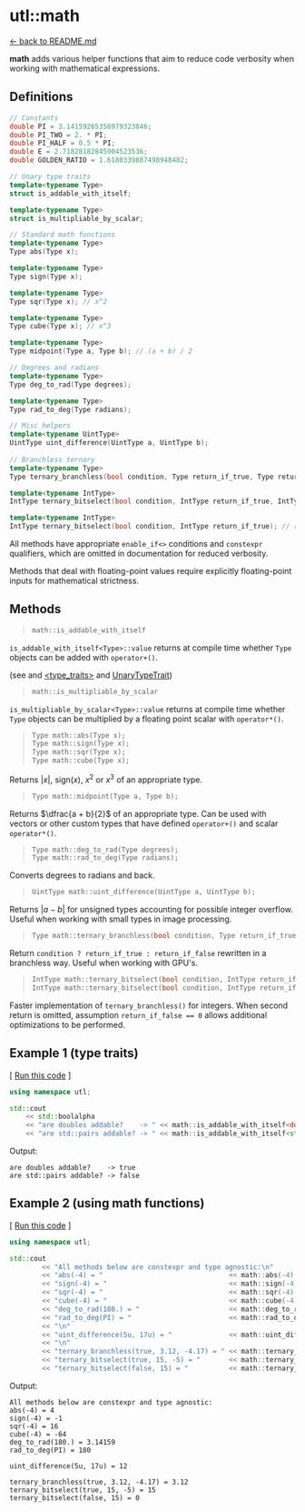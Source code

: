 


# utl::math

[<- back to README.md](https://github.com/DmitriBogdanov/prototyping_utils/tree/master)

**math** adds various helper functions that aim to reduce code verbosity when working with mathematical expressions.

## Definitions

```cpp
// Constants
double PI = 3.14159265358979323846;
double PI_TWO = 2. * PI;
double PI_HALF = 0.5 * PI;
double E = 2.71828182845904523536;
double GOLDEN_RATIO = 1.6180339887498948482;

// Unary type traits
template<typename Type>
struct is_addable_with_itself;

template<typename Type>
struct is_multipliable_by_scalar;

// Standard math functions
template<typename Type>
Type abs(Type x);

template<typename Type>
Type sign(Type x);

template<typename Type>
Type sqr(Type x); // x^2

template<typename Type>
Type cube(Type x); // x^3

template<typename Type>
Type midpoint(Type a, Type b); // (a + b) / 2

// Degrees and radians
template<typename Type>
Type deg_to_rad(Type degrees);

template<typename Type>
Type rad_to_deg(Type radians);

// Misc helpers
template<typename UintType>
UintType uint_difference(UintType a, UintType b);
		
// Branchless ternary
template<typename Type>
Type ternary_branchless(bool condition, Type return_if_true, Type return_if_false);

template<typename IntType>
IntType ternary_bitselect(bool condition, IntType return_if_true, IntType return_if_false);

template<typename IntType>
IntType ternary_bitselect(bool condition, IntType return_if_true); // return_if_false == 0
```

All methods have appropriate `enable_if<>` conditions and `constexpr` qualifiers, which are omitted in documentation for reduced verbosity.

Methods that deal with floating-point values require explicitly floating-point inputs for mathematical strictness.

## Methods

> ```cpp
> math::is_addable_with_itself
> ```

`is_addable_with_itself<Type>::value` returns at compile time whether `Type` objects can be added with `operator+()`.

(see and  [&lt;type_traits&gt;](https://en.cppreference.com/w/cpp/header/type_traits) and [UnaryTypeTrait](https://en.cppreference.com/w/cpp/named_req/UnaryTypeTrait))

> ```cpp
> math::is_multipliable_by_scalar
> ```

`is_multipliable_by_scalar<Type>::value` returns at compile time whether `Type` objects can be multiplied by a floating point scalar with `operator*()`.

> ```cpp
> Type math::abs(Type x);
> Type math::sign(Type x);
> Type math::sqr(Type x);
> Type math::cube(Type x);
> ```

Returns $|x|$, $\mathrm{sign} (x)$, $x^2$ or $x^3$ of an appropriate type.

> ```cpp
> Type math::midpoint(Type a, Type b);
> ```

Returns $\dfrac{a + b}{2}$ of an appropriate type. Can be used with vectors or other custom types that have defined `operator+()` and scalar `operator*()`.

> ```cpp
> Type math::deg_to_rad(Type degrees);
> Type math::rad_to_deg(Type radians);
> ```

Converts degrees to radians and back.

> ```cpp
> UintType math::uint_difference(UintType a, UintType b);
> ```

Returns $|a - b|$ for unsigned types accounting for possible integer overflow. Useful when working with small types in image processing.

> ```cpp
> Type math::ternary_branchless(bool condition, Type return_if_true, Type return_if_false);
> ```

Return `condition ? return_if_true : return_if_false` rewritten in a branchless way. Useful when working with GPU's.

> ```cpp
> IntType math::ternary_bitselect(bool condition, IntType return_if_true, IntType return_if_false);
> IntType math::ternary_bitselect(bool condition, IntType return_if_true);
> ```

Faster implementation of `ternary_branchless()` for integers. When second return is omitted, assumption `return_if_false == 0`  allows additional optimizations to be performed.

## Example 1 (type traits)

[ [Run this code](GODBOLT_LINK) ]
```cpp
using namespace utl;

std::cout
	<< std::boolalpha
	<< "are doubles addable?    -> " << math::is_addable_with_itself<double>::value << "\n"
	<< "are std::pairs addable? -> " << math::is_addable_with_itself<std::pair<int, int>>::value << "\n";
```

Output:
```
are doubles addable?    -> true
are std::pairs addable? -> false
```

## Example 2 (using math functions)

[ [Run this code](GODBOLT_LINK) ]
```cpp
using namespace utl;

std::cout
		<< "All methods below are constexpr and type agnostic:\n"
		<< "abs(-4) = "                               << math::abs(-4)                               << "\n"
		<< "sign(-4) = "                              << math::sign(-4)                              << "\n"
		<< "sqr(-4) = "                               << math::sqr(-4)                               << "\n"
		<< "cube(-4) = "                              << math::cube(-4)                              << "\n"
		<< "deg_to_rad(180.) = "                      << math::deg_to_rad(180.)                      << "\n"
		<< "rad_to_deg(PI) = "                        << math::rad_to_deg(math::PI)                  << "\n"
		<< "\n"
		<< "uint_difference(5u, 17u) = "              << math::uint_difference(5u, 17u)              << "\n"
		<< "\n"
		<< "ternary_branchless(true, 3.12, -4.17) = " << math::ternary_branchless(true, 3.12, -4.17) << "\n"
		<< "ternary_bitselect(true, 15, -5) = "       << math::ternary_bitselect(true, 15, -5)       << "\n"
		<< "ternary_bitselect(false, 15) = "          << math::ternary_bitselect(false, 15)          << "\n";
```

Output:
```
All methods below are constexpr and type agnostic:
abs(-4) = 4
sign(-4) = -1
sqr(-4) = 16
cube(-4) = -64
deg_to_rad(180.) = 3.14159
rad_to_deg(PI) = 180

uint_difference(5u, 17u) = 12

ternary_branchless(true, 3.12, -4.17) = 3.12
ternary_bitselect(true, 15, -5) = 15
ternary_bitselect(false, 15) = 0
```